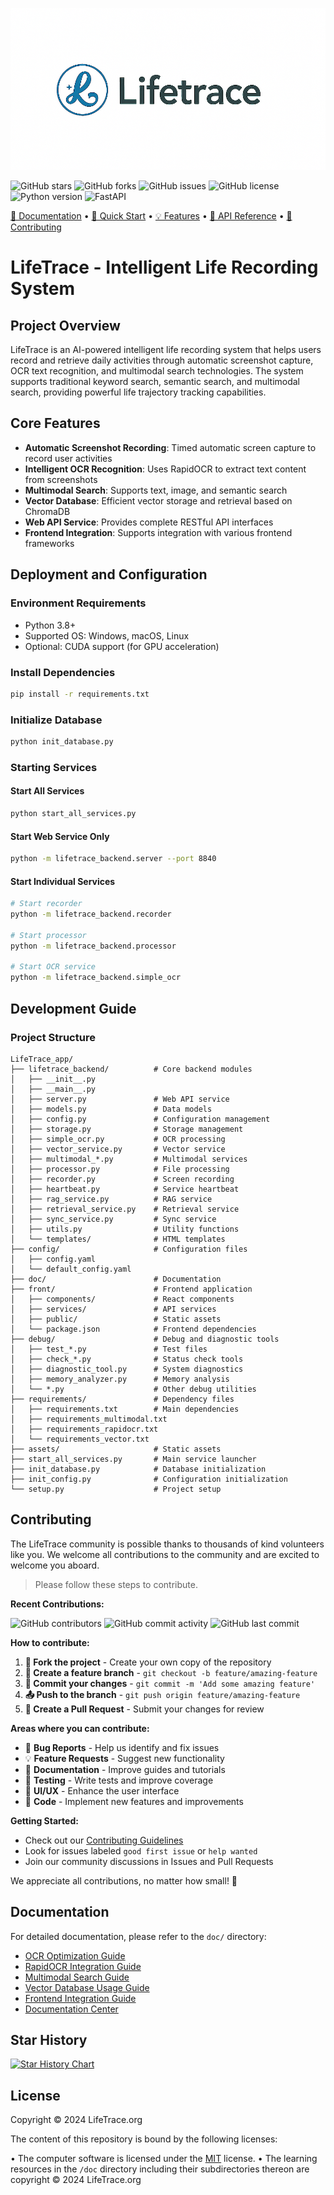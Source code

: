 ![LifeTrace Logo](assets/rhn8yu8l.png)

![GitHub stars](https://img.shields.io/github/stars/lifetrace/lifetrace?style=social) ![GitHub forks](https://img.shields.io/github/forks/lifetrace/lifetrace?style=social) ![GitHub issues](https://img.shields.io/github/issues/lifetrace/lifetrace) ![GitHub license](https://img.shields.io/github/license/lifetrace/lifetrace) ![Python version](https://img.shields.io/badge/python-3.8+-blue.svg) ![FastAPI](https://img.shields.io/badge/FastAPI-0.100+-green.svg)

[📖 Documentation](doc/README.md) • [🚀 Quick Start](#quick-start) • [💡 Features](#core-features) • [🔧 API Reference](#web-api-service) • [🤝 Contributing](#contributing)

# LifeTrace - Intelligent Life Recording System

## Project Overview

LifeTrace is an AI-powered intelligent life recording system that helps users record and retrieve daily activities through automatic screenshot capture, OCR text recognition, and multimodal search technologies. The system supports traditional keyword search, semantic search, and multimodal search, providing powerful life trajectory tracking capabilities.

## Core Features

- **Automatic Screenshot Recording**: Timed automatic screen capture to record user activities
- **Intelligent OCR Recognition**: Uses RapidOCR to extract text content from screenshots
- **Multimodal Search**: Supports text, image, and semantic search
- **Vector Database**: Efficient vector storage and retrieval based on ChromaDB
- **Web API Service**: Provides complete RESTful API interfaces
- **Frontend Integration**: Supports integration with various frontend frameworks


## Deployment and Configuration

### Environment Requirements
- Python 3.8+
- Supported OS: Windows, macOS, Linux
- Optional: CUDA support (for GPU acceleration)

### Install Dependencies
```bash
pip install -r requirements.txt
```

### Initialize Database
```bash
python init_database.py
```

### Starting Services

#### Start All Services
```bash
python start_all_services.py
```

#### Start Web Service Only
```bash
python -m lifetrace_backend.server --port 8840
```

#### Start Individual Services
```bash
# Start recorder
python -m lifetrace_backend.recorder

# Start processor
python -m lifetrace_backend.processor

# Start OCR service
python -m lifetrace_backend.simple_ocr
```

## Development Guide

### Project Structure
```
LifeTrace_app/
├── lifetrace_backend/          # Core backend modules
│   ├── __init__.py
│   ├── __main__.py
│   ├── server.py               # Web API service
│   ├── models.py               # Data models
│   ├── config.py               # Configuration management
│   ├── storage.py              # Storage management
│   ├── simple_ocr.py           # OCR processing
│   ├── vector_service.py       # Vector service
│   ├── multimodal_*.py         # Multimodal services
│   ├── processor.py            # File processing
│   ├── recorder.py             # Screen recording
│   ├── heartbeat.py            # Service heartbeat
│   ├── rag_service.py          # RAG service
│   ├── retrieval_service.py    # Retrieval service
│   ├── sync_service.py         # Sync service
│   ├── utils.py                # Utility functions
│   └── templates/              # HTML templates
├── config/                     # Configuration files
│   ├── config.yaml
│   └── default_config.yaml
├── doc/                        # Documentation
├── front/                      # Frontend application
│   ├── components/             # React components
│   ├── services/               # API services
│   ├── public/                 # Static assets
│   └── package.json            # Frontend dependencies
├── debug/                      # Debug and diagnostic tools
│   ├── test_*.py               # Test files
│   ├── check_*.py              # Status check tools
│   ├── diagnostic_tool.py      # System diagnostics
│   ├── memory_analyzer.py      # Memory analysis
│   └── *.py                    # Other debug utilities
├── requirements/               # Dependency files
│   ├── requirements.txt        # Main dependencies
│   ├── requirements_multimodal.txt
│   ├── requirements_rapidocr.txt
│   └── requirements_vector.txt
├── assets/                     # Static assets
├── start_all_services.py       # Main service launcher
├── init_database.py            # Database initialization
├── init_config.py              # Configuration initialization
└── setup.py                    # Project setup
```



## Contributing

The LifeTrace community is possible thanks to thousands of kind volunteers like you. We welcome all contributions to the community and are excited to welcome you aboard.

> Please follow these steps to contribute.

**Recent Contributions:**

![GitHub contributors](https://img.shields.io/github/contributors/tangyuanbo1/LifeTrace_app) ![GitHub commit activity](https://img.shields.io/github/commit-activity/m/tangyuanbo1/LifeTrace_app) ![GitHub last commit](https://img.shields.io/github/last-commit/tangyuanbo1/LifeTrace_app)

**How to contribute:**

1. **🍴 Fork the project** - Create your own copy of the repository
2. **🌿 Create a feature branch** - `git checkout -b feature/amazing-feature`
3. **💾 Commit your changes** - `git commit -m 'Add some amazing feature'`
4. **📤 Push to the branch** - `git push origin feature/amazing-feature`
5. **🔄 Create a Pull Request** - Submit your changes for review

**Areas where you can contribute:**

- 🐛 **Bug Reports** - Help us identify and fix issues
- 💡 **Feature Requests** - Suggest new functionality
- 📝 **Documentation** - Improve guides and tutorials
- 🧪 **Testing** - Write tests and improve coverage
- 🎨 **UI/UX** - Enhance the user interface
- 🔧 **Code** - Implement new features and improvements

**Getting Started:**

- Check out our [Contributing Guidelines](CONTRIBUTING.md)
- Look for issues labeled `good first issue` or `help wanted`
- Join our community discussions in Issues and Pull Requests

We appreciate all contributions, no matter how small! 🙏



## Documentation

For detailed documentation, please refer to the `doc/` directory:
- [OCR Optimization Guide](doc/OCR_优化说明.md)
- [RapidOCR Integration Guide](doc/RapidOCR集成说明.md)
- [Multimodal Search Guide](doc/multimodal_search_guide.md)
- [Vector Database Usage Guide](doc/vector_db_usage.md)
- [Frontend Integration Guide](doc/前端集成说明.md)
- [Documentation Center](doc/README.md)

## Star History

[![Star History Chart](https://api.star-history.com/svg?repos=tangyuanbo1/LifeTrace_app&type=Timeline)](https://www.star-history.com/#tangyuanbo1/LifeTrace_app&Timeline)


## License

Copyright © 2024 LifeTrace.org

The content of this repository is bound by the following licenses:

• The computer software is licensed under the [MIT](LICENSE) license.
• The learning resources in the `/doc` directory including their subdirectories thereon are copyright © 2024 LifeTrace.org

